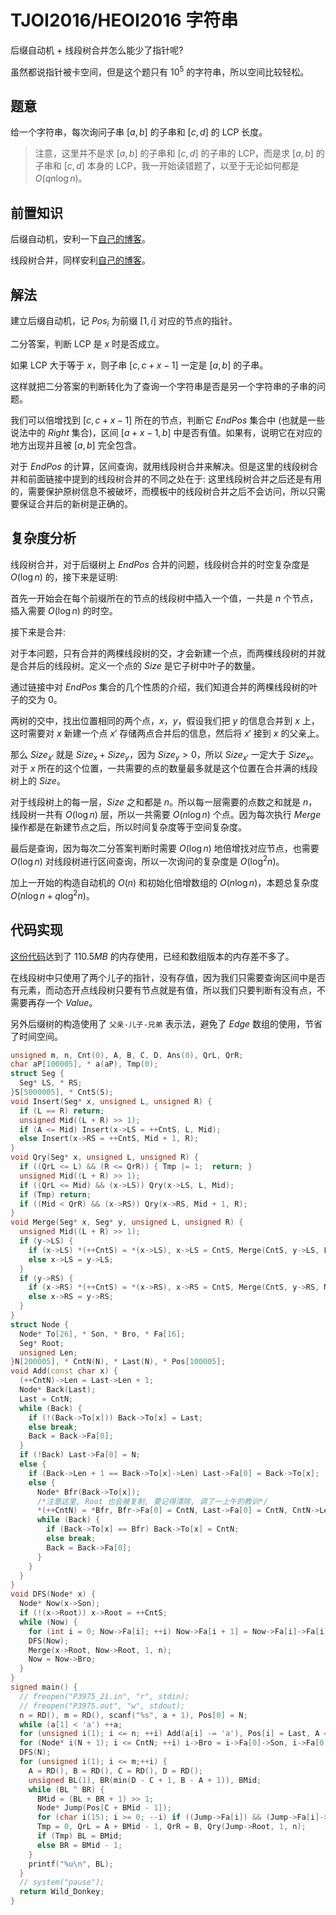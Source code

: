 # TJOI2016/HEOI2016 字符串

后缀自动机 + 线段树合并怎么能少了指针呢?

虽然都说指针被卡空间，但是这个题只有 $10^5$ 的字符串，所以空间比较轻松。

## 题意

给一个字符串，每次询问子串 $[a, b]$ 的子串和 $[c, d]$ 的 LCP 长度。

> 注意，这里并不是求 $[a, b]$ 的子串和 $[c, d]$ 的子串的 LCP，而是求 $[a, b]$ 的子串和 $[c, d]$ 本身的 LCP，我一开始读错题了，以至于无论如何都是 $O(qn\log n)$。

## 前置知识

后缀自动机，安利一下[自己的博客](https://www.luogu.com.cn/blog/Wild-Donkey/hou-zhui-zi-dong-ji-suffix-automaton)。

线段树合并，同样安利[自己的博客](https://www.luogu.com.cn/blog/Wild-Donkey/p4556-vani-you-yue-kuai-yu-tian-di-wei-ba-mu-ban-xian-duan-shu-ge-b)。

## 解法

建立后缀自动机，记 $Pos_i$ 为前缀 $[1, i]$ 对应的节点的指针。

二分答案，判断 LCP 是 $x$ 时是否成立。

如果 LCP 大于等于 $x$，则子串 $[c, c + x - 1]$ 一定是 $[a, b]$ 的子串。

这样就把二分答案的判断转化为了查询一个字符串是否是另一个字符串的子串的问题。

我们可以倍增找到 $[c, c + x - 1]$ 所在的节点，判断它 $EndPos$ 集合中 (也就是一些说法中的 $Right$ 集合)，区间 $[a + x - 1, b]$ 中是否有值。如果有，说明它在对应的地方出现并且被 $[a, b]$ 完全包含。

对于 $EndPos$ 的计算，区间查询，就用线段树合并来解决。但是这里的线段树合并和前面链接中提到的线段树合并的不同之处在于: 这里线段树合并之后还是有用的，需要保护原树信息不被破坏，而模板中的线段树合并之后不会访问，所以只需要保证合并后的新树是正确的。

## 复杂度分析

线段树合并，对于后缀树上 $EndPos$ 合并的问题，线段树合并的时空复杂度是 $O(\log n)$ 的，接下来是证明:

首先一开始会在每个前缀所在的节点的线段树中插入一个值，一共是 $n$ 个节点，插入需要 $O(\log n)$ 的时空。

接下来是合并:

对于本问题，只有合并的两棵线段树的交，才会新建一个点，而两棵线段树的并就是合并后的线段树。定义一个点的 $Size$ 是它子树中叶子的数量。

通过链接中对 $EndPos$ 集合的几个性质的介绍，我们知道合并的两棵线段树的叶子的交为 $0$。

两树的交中，找出位置相同的两个点，$x$，$y$，假设我们把 $y$ 的信息合并到 $x$ 上，这时需要对 $x$ 新建一个点 $x'$ 存储两点合并后的信息，然后将 $x'$ 接到 $x$ 的父亲上。

那么 $Size_{x'}$ 就是 $Size_x + Size_y$，因为 $Size_y > 0$，所以 $Size_{x'}$ 一定大于 $Size_x$。对于 $x$ 所在的这个位置，一共需要的点的数量最多就是这个位置在合并满的线段树上的 $Size$。

对于线段树上的每一层，$Size$ 之和都是 $n$。所以每一层需要的点数之和就是 $n$，线段树一共有 $O(\log n)$ 层，所以一共需要 $O(n \log n)$ 个点。因为每次执行 $Merge$ 操作都是在新建节点之后，所以时间复杂度等于空间复杂度。

最后是查询，因为每次二分答案判断时需要 $O(\log n)$ 地倍增找对应节点，也需要 $O(\log n)$ 对线段树进行区间查询，所以一次询问的复杂度是 $O(\log^2n)$。

加上一开始的构造自动机的 $O(n)$ 和初始化倍增数组的 $O(n \log n)$，本题总复杂度 $O(n \log n + q \log^2 n)$。

## 代码实现

[这份代码](https://www.luogu.com.cn/record/57389429)达到了 $110.5MB$ 的内存使用，已经和数组版本的内存差不多了。

在线段树中只使用了两个儿子的指针，没有存值，因为我们只需要查询区间中是否有元素，而动态开点线段树只要有节点就是有值，所以我们只要判断有没有点，不需要再存一个 $Value$。

另外后缀树的构造使用了 `父亲-儿子-兄弟` 表示法，避免了 $Edge$ 数组的使用，节省了时间空间。

```cpp
unsigned m, n, Cnt(0), A, B, C, D, Ans(0), QrL, QrR;
char aP[100005], * a(aP), Tmp(0);
struct Seg {
  Seg* LS, * RS;
}S[5000005], * CntS(S);
void Insert(Seg* x, unsigned L, unsigned R) {
  if (L == R) return;
  unsigned Mid((L + R) >> 1);
  if (A <= Mid) Insert(x->LS = ++CntS, L, Mid);
  else Insert(x->RS = ++CntS, Mid + 1, R);
}
void Qry(Seg* x, unsigned L, unsigned R) {
  if ((QrL <= L) && (R <= QrR)) { Tmp |= 1;  return; }
  unsigned Mid((L + R) >> 1);
  if ((QrL <= Mid) && (x->LS)) Qry(x->LS, L, Mid);
  if (Tmp) return;
  if ((Mid < QrR) && (x->RS)) Qry(x->RS, Mid + 1, R);
}
void Merge(Seg* x, Seg* y, unsigned L, unsigned R) {
  unsigned Mid((L + R) >> 1);
  if (y->LS) {
    if (x->LS) *(++CntS) = *(x->LS), x->LS = CntS, Merge(CntS, y->LS, L, Mid);
    else x->LS = y->LS;
  }
  if (y->RS) {
    if (x->RS) *(++CntS) = *(x->RS), x->RS = CntS, Merge(CntS, y->RS, Mid + 1, R);
    else x->RS = y->RS;
  }
}
struct Node {
  Node* To[26], * Son, * Bro, * Fa[16];
  Seg* Root;
  unsigned Len;
}N[200005], * CntN(N), * Last(N), * Pos[100005];
void Add(const char x) {
  (++CntN)->Len = Last->Len + 1;
  Node* Back(Last);
  Last = CntN;
  while (Back) {
    if (!(Back->To[x])) Back->To[x] = Last;
    else break;
    Back = Back->Fa[0];
  }
  if (!Back) Last->Fa[0] = N;
  else {
    if (Back->Len + 1 == Back->To[x]->Len) Last->Fa[0] = Back->To[x];
    else {
      Node* Bfr(Back->To[x]);
      /*注意这里, Root 也会被复制, 要记得清除, 调了一上午的教训*/
      *(++CntN) = *Bfr, Bfr->Fa[0] = CntN, Last->Fa[0] = CntN, CntN->Len = Back->Len + 1, CntN->Root = NULL;
      while (Back) {
        if (Back->To[x] == Bfr) Back->To[x] = CntN;
        else break;
        Back = Back->Fa[0];
      }
    }
  }
}
void DFS(Node* x) {
  Node* Now(x->Son);
  if (!(x->Root)) x->Root = ++CntS;
  while (Now) {
    for (int i = 0; Now->Fa[i]; ++i) Now->Fa[i + 1] = Now->Fa[i]->Fa[i];
    DFS(Now);
    Merge(x->Root, Now->Root, 1, n);
    Now = Now->Bro;
  }
}
signed main() {
  // freopen("P3975_21.in", "r", stdin);
  // freopen("P3975.out", "w", stdout);
  n = RD(), m = RD(), scanf("%s", a + 1), Pos[0] = N;
  while (a[1] < 'a') ++a;
  for (unsigned i(1); i <= n; ++i) Add(a[i] -= 'a'), Pos[i] = Last, A = i, Insert(Last->Root = ++CntS, 1, n);
  for (Node* i(N + 1); i <= CntN; ++i) i->Bro = i->Fa[0]->Son, i->Fa[0]->Son = i;
  DFS(N);
  for (unsigned i(1); i <= m;++i) {
    A = RD(), B = RD(), C = RD(), D = RD();
    unsigned BL(1), BR(min(D - C + 1, B - A + 1)), BMid;
    while (BL ^ BR) {
      BMid = (BL + BR + 1) >> 1;
      Node* Jump(Pos[C + BMid - 1]);
      for (char i(15); i >= 0; --i) if ((Jump->Fa[i]) && (Jump->Fa[i]->Len >= BMid)) Jump = Jump->Fa[i];
      Tmp = 0, QrL = A + BMid - 1, QrR = B, Qry(Jump->Root, 1, n);
      if (Tmp) BL = BMid;
      else BR = BMid - 1;
    }
    printf("%u\n", BL);
  }
  // system("pause");
  return Wild_Donkey;
}
```